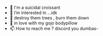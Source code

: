 - 👋 I'm a suicidal croissant
- 👀 I’m interested in ...idk
- 🌱 destroy them trees , burn them down
- 💞️ in love with my gojo bodypillow 
- 📫 How to reach me ?
discord you dumbas-

<!--- 
fish is a ✨ special ✨ repository because its `README.md` (this file) appears on your GitHub profile.
You can click the Preview link to take a look at your changes.
--->